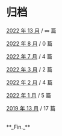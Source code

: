 # 归档

[2022 年 13 月]() / ∞ 篇

[2022 年 8 月]() / 0 篇

[2022 年 7 月]() / 4 篇

[2022 年 3 月]() / 2 篇

[2022 年 2 月]() / 4 篇

[2022 年 1 月]() / 5 篇

[2019 年 13 月]() / 17 篇

<!-- material/tags -->

<br/>
**_Fin._**
